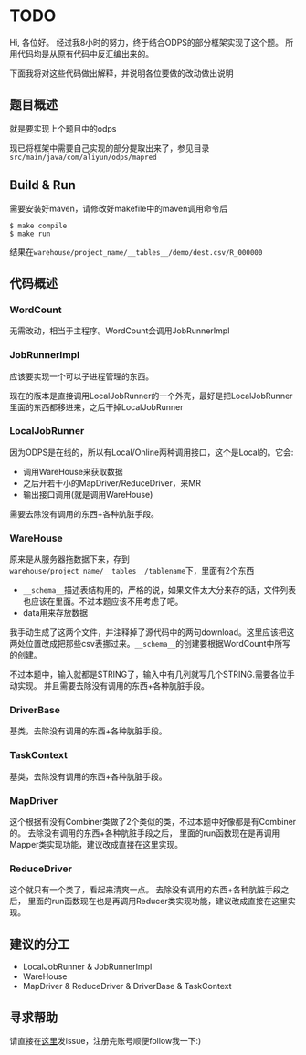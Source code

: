 TODO
========

Hi, 各位好。
经过我8小时的努力，终于结合ODPS的部分框架实现了这个题。
所用代码均是从原有代码中反汇编出来的。

下面我将对这些代码做出解释，并说明各位要做的改动做出说明

## 题目概述
就是要实现上个题目中的odps

现已将框架中需要自己实现的部分提取出来了，参见目录`src/main/java/com/aliyun/odps/mapred`

## Build & Run

需要安装好maven，请修改好makefile中的maven调用命令后

```
$ make compile
$ make run
```

结果在`warehouse/project_name/__tables__/demo/dest.csv/R_000000`

## 代码概述
### WordCount
无需改动，相当于主程序。WordCount会调用JobRunnerImpl

### JobRunnerImpl
应该要实现一个可以子进程管理的东西。

现在的版本是直接调用LocalJobRunner的一个外壳，最好是把LocalJobRunner里面的东西都移进来，之后干掉LocalJobRunner

### LocalJobRunner
因为ODPS是在线的，所以有Local/Online两种调用接口，这个是Local的。它会:

- 调用WareHouse来获取数据
- 之后开若干小的MapDriver/ReduceDriver，来MR
- 输出接口调用(就是调用WareHouse)

需要去除没有调用的东西+各种肮脏手段。

### WareHouse
原来是从服务器拖数据下来，存到`warehouse/project_name/__tables__/tablename`下，里面有2个东西

- `__schema__`描述表结构用的，严格的说，如果文件太大分来存的话，文件列表也应该在里面。不过本题应该不用考虑了吧。
- data用来存放数据

我手动生成了这两个文件，并注释掉了源代码中的两句download。这里应该把这两处位置改成把那些csv表挪过来。`__schema__`的创建要根据WordCount中所写的创建。

不过本题中，输入就都是STRING了，输入中有几列就写几个STRING.需要各位手动实现。
并且需要去除没有调用的东西+各种肮脏手段。

### DriverBase

基类，去除没有调用的东西+各种肮脏手段。

### TaskContext

基类，去除没有调用的东西+各种肮脏手段。

### MapDriver

这个根据有没有Combiner类做了2个类似的类，不过本题中好像都是有Combiner的。
去除没有调用的东西+各种肮脏手段之后，
里面的run函数现在是再调用Mapper类实现功能，建议改成直接在这里实现。

### ReduceDriver

这个就只有一个类了，看起来清爽一点。
去除没有调用的东西+各种肮脏手段之后，
里面的run函数现在也是再调用Reducer类实现功能，建议改成直接在这里实现。

## 建议的分工

- LocalJobRunner & JobRunnerImpl
- WareHouse
- MapDriver & ReduceDriver & DriverBase & TaskContext

## 寻求帮助

请直接在[这里](https://github.com/petronny/odps/issues)发issue，注册完账号顺便follow我一下:)
